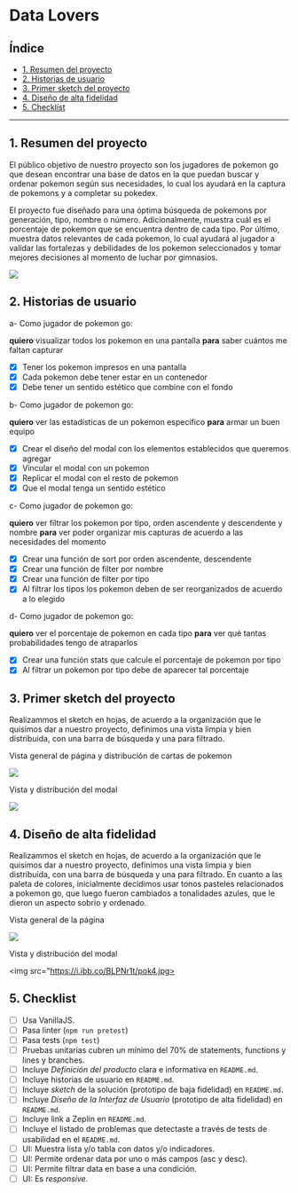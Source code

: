 # Data Lovers

## Índice
* [1. Resumen del proyecto](#1-resumen-del-proyecto)
* [2. Historias de usuario](#2-historias-de-usuario)
* [3. Primer sketch del proyecto](#3-primer-sketch-del-proyecto)
* [4. Diseño de alta fidelidad](#4-consideraciones-generales)
* [5. Checklist](#9-checklist)

***

## 1. Resumen del proyecto

El público objetivo de nuestro proyecto son los jugadores de pokemon go que desean encontrar una base de datos en la que puedan buscar y ordenar pokemon según sus necesidades, lo cual los ayudará en la captura de pokemons y a completar su pokedex.

El proyecto fue diseñado para una óptima búsqueda de pokemons por generación, tipo, nombre o número. Adicionalmente, muestra cuál es el porcentaje de pokemon que se encuentra dentro de cada tipo. Por último, muestra datos relevantes de cada pokemon, lo cual ayudará al jugador a validar las fortalezas y debilidades de los pokemon seleccionados y tomar mejores decisiones al momento de luchar por gimnasios. 

<img src="https://i.ibb.co/XVc11CP/pokemon-go-2392325.webp">


## 2. Historias de usuario

a- Como jugador de pokemon go:

**quiero** visualizar todos los pokemon en una pantalla
**para** saber cuántos me faltan capturar

- [x] Tener los pokemon impresos en una pantalla
- [x] Cada pokemon debe tener estar en un contenedor
- [x] Debe tener un sentido estético que combine con el fondo

b- Como jugador de pokemon go:

**quiero** ver las estadísticas de un pokemon específico
**para** armar un buen equipo

- [x] Crear el diseño del modal con los elementos establecidos que queremos agregar
- [x] Vincular el modal con un pokemon 
- [x] Replicar el modal con el resto de pokemon
- [x] Que el modal tenga un sentido estético

c- Como jugador de pokemon go:

**quiero** ver filtrar los pokemon por tipo, orden ascendente y descendente y nombre
**para**  ver poder organizar mis capturas de acuerdo a las necesidades del momento

- [x] Crear una función de sort por orden ascendente, descendente
- [x] Crear una función de filter por nombre
- [x] Crear una función de filter por tipo
- [x] Al filtrar los tipos los pokemon deben de ser reorganizados de acuerdo a lo elegido

d- Como jugador de pokemon go:

**quiero** ver el porcentaje de pokemon en cada tipo
**para**  ver qué tantas probabilidades tengo de atraparlos

- [x] Crear una función stats que calcule el porcentaje de pokemon por tipo
- [x] Al filtrar un pokemon por tipo debe de aparecer tal porcentaje

## 3. Primer sketch del proyecto

Realizammos el sketch en hojas, de acuerdo a la organización que le quisimos dar a nuestro proyecto, definimos una vista limpia y bien distribuida, con una barra de búsqueda y una para filtrado.

Vista general de página y distribución de cartas de pokemon

<img src="https://i.ibb.co/dQYnCm6/poke1.jpg">

Vista y distribución del modal

<img src="https://i.ibb.co/zRTCdc0/poke2.jpg">


## 4. Diseño de alta fidelidad 

Realizammos el sketch en hojas, de acuerdo a la organización que le quisimos dar a nuestro proyecto, definimos una vista limpia y bien distribuida, con una barra de búsqueda y una para filtrado.
En cuanto a las paleta de colores, inicialmente decidimos usar tonos pasteles relacionados a pokemon go, que luego fueron cambiados a tonalidades azules, que le dieron un aspecto sobrio y ordenado.

Vista general de la página

<img src="https://i.ibb.co/LQrFJ8P/poke3.jpg">

Vista y distribución del modal

<img src="https://i.ibb.co/BLPNr1t/pok4.jpg>

## 5. Checklist

* [ ] Usa VanillaJS.
* [ ] Pasa linter (`npm run pretest`)
* [ ] Pasa tests (`npm test`)
* [ ] Pruebas unitarias cubren un mínimo del 70% de statements, functions y
  lines y branches.
* [ ] Incluye _Definición del producto_ clara e informativa en `README.md`.
* [ ] Incluye historias de usuario en `README.md`.
* [ ] Incluye _sketch_ de la solución (prototipo de baja fidelidad) en
  `README.md`.
* [ ] Incluye _Diseño de la Interfaz de Usuario_ (prototipo de alta fidelidad)
  en `README.md`.
* [ ] Incluye link a Zeplin en `README.md`.
* [ ] Incluye el listado de problemas que detectaste a través de tests de
  usabilidad en el `README.md`.
* [ ] UI: Muestra lista y/o tabla con datos y/o indicadores.
* [ ] UI: Permite ordenar data por uno o más campos (asc y desc).
* [ ] UI: Permite filtrar data en base a una condición.
* [ ] UI: Es _responsive_.
